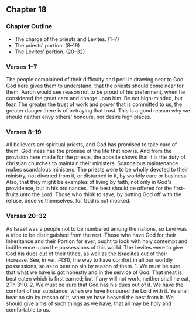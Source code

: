 ## Chapter 18

### Chapter Outline

- The charge of the priests and Levites. (1–7)
- The priests' portion. (8–19)
- The Levites' portion. (20–32)

### Verses 1–7

The people complained of their difficulty and peril in drawing near to God. God here gives them to understand, that the priests should come near for them. Aaron would see reason not to be proud of his preferment, when he considered the great care and charge upon him. Be not high-minded, but fear. The greater the trust of work and power that is committed to us, the greater danger there is of betraying that trust. This is a good reason why we should neither envy others' honours, nor desire high places.

### Verses 8–19

All believers are spiritual priests, and God has promised to take care of them. Godliness has the promise of the life that now is. And from the provision here made for the priests, the apostle shows that it is the duty of christian churches to maintain their ministers. Scandalous maintenance makes scandalous ministers. The priests were to be wholly devoted to their ministry, not diverted from it, or disturbed in it, by worldly care or business. Also, that they might be examples of living by faith, not only in God's providence, but in his ordinances. The best should be offered for the first-fruits unto the Lord. Those who think to save, by putting God off with the refuse, deceive themselves, for God is not mocked.

### Verses 20–32

As Israel was a people not to be numbered among the nations, so Levi was a tribe to be distinguished from the rest. Those who have God for their Inheritance and their Portion for ever, ought to look with holy contempt and indifference upon the possessions of this world. The Levites were to give God his dues out of their tithes, as well as the Israelites out of their increase. See, in ver. #(31), the way to have comfort in all our worldly possessions, so as to bear no sin by reason of them. 1. We must be sure that what we have is got honestly and in the service of God. That meat is best eaten which is first earned; but if any will not work, neither shall he eat, 2Th 3:10. 2. We must be sure that God has his dues out of it. We have the comfort of our substance, when we have honoured the Lord with it. Ye shall bear no sin by reason of it, when ye have heaved the best from it. We should give alms of such things as we have, that all may be holy and comfortable to us.

